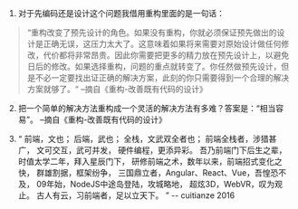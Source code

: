 1. 对于先编码还是设计这个问题我借用重构里面的是一句话：
>“重构改变了预先设计的角色。如果没有重构，你就必须保证预先做出的设计是正确无误，这压力太大了。这意味着如果将来需要对原始设计做任何修改，代价都将非常昂贵。因此你需要把更多的精力放在预先设计上，以避免日后的修改。如果选择重构，问题的重点就转变了。你任然做预先设计，但是不必一定要找出证正确的解决方案，此刻的你只需要得到一个合理的解决方案就够了。“ –摘自《重构-改善既有代码的设计》  
2. 把一个简单的解决方法重构成一个灵活的解决方法有多难？答案是：“相当容易”。 –摘自《重构-改善既有代码的设计》

3. “  前端，文也；    后端，武也；    全栈，文武双全者也；    前端全栈者，涉猎甚广，    文可交互，武可并发，    硬件编程，更添异彩。    吾乃前端门下后生之辈，时值太学二年，拜入星辰门下，    研修前端之术，数年以来，前端招式变化之快，    群雄割据，框架纷争，    三国鼎立者，Angular、React、Vue，吾惶恐不及，    09年始，NodeJS中途岛登陆，攻城略地，    超炫3D，WebVR，叹为观止。    古人有云，习前端者，足以立天下。 ” -- cuitianze 2016
